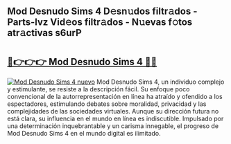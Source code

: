 ## Mod Desnudo Sims 4 D𝚎sn𝚞dos filtr𝚊dos - Parts-lvz Vid𝚎os filtr𝚊dos - N𝚞evas f𝚘tos atr𝚊ctivas s6urP

# <h2><a href="http://mbaouur.tromn.icu/?c=Mod+Desnudo+Sims+4">🔗👉👉👉 Mod Desnudo Sims 4 🔗🔗</a></h2>

[![Mod Desnudo Sims 4 nuevo](https://i.imgur.com/pEAQMta.gif)](http://mbaouur.tromn.icu/?c=Mod+Desnudo+Sims+4)
Mod Desnudo Sims 4, un individuo complejo y estimulante, se resiste a la descripción fácil. Su enfoque poco convencional de la autorrepresentación en línea ha atraído y ofendido a los espectadores, estimulando debates sobre moralidad, privacidad y las complejidades de las sociedades virtuales. Aunque su dirección futura no está clara, su influencia en el mundo en línea es indiscutible. Impulsado por una determinación inquebrantable y un carisma innegable, el progreso de Mod Desnudo Sims 4 en el mundo digital es ilimitado.
